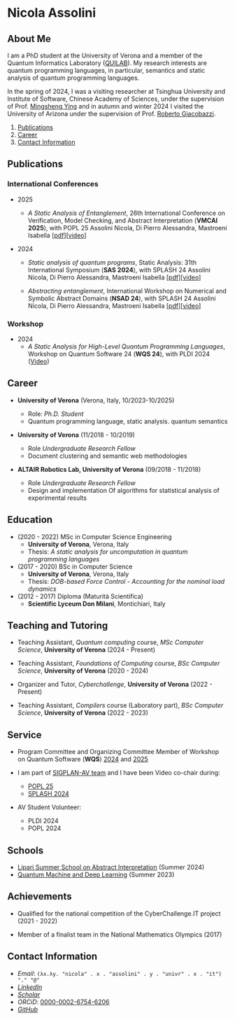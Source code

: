 # Nicola Assolini


<!-- Quantum Programming Languages PhD Student at the University of Verona -->

## About Me

I am a PhD student at the University of Verona and a member of the Quantum Informatics Laboratory ([QUILAB](https://quilabverona.github.io/)). 
My research interests are quantum programming languages, in particular, semantics and static analysis of quantum programming languages.


In the spring of 2024, I was a visiting researcher at Tsinghua University and Institute of Software, Chinese Academy of Sciences, under the supervision of Prof. [Mingsheng Ying](https://profiles.uts.edu.au/Mingsheng.Ying) and in autumn and winter 2024 I visited the University of Arizona under the supervision of Prof. [Roberto Giacobazzi](https://www2.cs.arizona.edu/people/giacobazzi/). 

<!--, category theory and topological quantum computing. -->
<!-- Recently I have been working on semantics of quantum loop and static analysis of quantum languages. -->

<!-- ## Markdown linting and style checking for Visual Studio Code -->

1. [Publications](#publications)
2. [Career](#career)
3. [Contact Information](#contact-information) 

<!-- ## Ongoing Projects   -->
## Publications
### International Conferences
- 2025
    - *A Static Analysis of Entanglement*,
    26th International Conference on Verification, Model Checking, and Abstract Interpretation (**VMCAI 2025**), with POPL 25
    Assolini Nicola, Di Pierro Alessandra, Mastroeni Isabella  [[pdf](pdf/VMCAI25__A_Static_Analysis_of_Entanglement.pdf)][[video](https://www.youtube.com/live/FZLPRnBHXOc?t=13200s)]

- 2024
    - *Static analysis of quantum programs*,
    Static Analysis: 31th International Symposium (**SAS 2024**), with SPLASH 24
    Assolini Nicola, Di Pierro Alessandra, Mastroeni Isabella  [[pdf](pdf/SAS24__Static_Analysis_of_Quantum_Programs.pdf)][[video](https://youtu.be/DLNz1PM-qYU?feature=shared)]
    
    - *Abstracting entanglement*, 
    International Workshop on Numerical and Symbolic Abstract Domains (**NSAD 24**), with SPLASH 24
    Assolini Nicola, Di Pierro Alessandra, Mastroeni Isabella [[pdf](pdf/NSAD24__Abstracting_Entanglement.pdf)][[video](https://youtu.be/6_cSZIkw_6A?feature=shared)]


### Workshop

- 2024
    - *A Static Analysis for High-Level Quantum Programming Languages*, Workshop on Quantum Software 24 (**WQS 24**), with PLDI 2024 ([Video](https://www.youtube.com/watch?v=og-IOQeiqh0))




## Career

- **University of Verona** (Verona, Italy, 10/2023-10/2025)
  - Role: *Ph.D. Student*
  - Quantum programming language, static analysis. quantum semantics

- **University of Verona** (11/2018 - 10/2019)  
  - Role *Undergraduate Research Fellow*
  - Document clustering and semantic web methodologies

 - **ALTAIR Robotics Lab, University of Verona** (09/2018 - 11/2018)
   - Role *Undergraduate Research Fellow*
   - Design and implementation Of algorithms for statistical analysis of experimental results

## Education

- (2020 - 2022) MSc in Computer Science Engineering
  - **University of Verona**, Verona, Italy
  - Thesis: *A static analysis for uncomputation in quantum programming languages*
- (2017 - 2020) BSc in Computer Science
  - **University of Verona**, Verona, Italy
  - Thesis: *DOB-based Force Control - Accounting for the nominal load dynamics*
- (2012 - 2017) Diploma (Maturità Scientifica)
  - **Scientific Lyceum Don Milani**, Montichiari, Italy

## Teaching and Tutoring

- Teaching Assistant, *Quantum computing* course, *MSc Computer Science*, **University of Verona** (2024 - Present)

- Teaching Assistant, *Foundations of Computing* course, *BSc Computer Science*, **University of Verona** (2020 - 2024)

- Organizer and Tutor, *Cyberchallenge*, **University of Verona** (2022 - Present)

- Teaching Assistant, *Compilers* course (Laboratory part), *BSc Computer Science*, **University of Verona** (2022 - 2023)


## Service

- Program Committee and Organizing Committee Member of Workshop on Quantum Software (**WQS**) [2024](https://pldi24.sigplan.org/home/wqs-2024) and [2025](https://pldi25.sigplan.org/home/wqs-2025)

- I am part of [SIGPLAN-AV team](https://www.sigplan.org/AV/) and I have been Video co-chair during:
    - [POPL 25](https://popl25.sigplan.org/committee/POPL-2025-av-committee)
    - [SPLASH 2024](https://2024.splashcon.org/committee/splash-2024-organizing-committee)
- AV Student Volunteer:
    - PLDI 2024
    - POPL 2024


<!-- ## Academic service
- Reviewer for:
  - Quantum Machine Intelligence
- Program and Organizing Committee:
  - [Workshop on Quantum Software (2024)](https://pldi24.sigplan.org/home/wqs-2024)  
- Video Chair: [SPLASH (2024)](https://2024.splashcon.org/committee/splash-2024-organizing-committee)
  -->

## Schools 
- [Lipari Summer School on Abstract Interpretation](https://absint24.liparischool.it/) (Summer 2024)
- [Quantum Machine and Deep Learning](https://cism.it/en/activities/courses/J2302/#:~:text=EQAI%202023%20%2D%20QUANTUM%20MACHINE%20AND%20DEEP%20LEARNING) (Summer 2023)


## Achievements 
- Qualified for the national competition of the CyberChallenge.IT project (2021 - 2022)

- Member of a finalist team in the National Mathematics Olympics (2017)



## Contact Information

- *Email*: ```(λx.λy. "nicola" . x . "assolini" . y . "univr" . x . "it") "." "@"``` <!-- nicola.assolini \<at\> univr.it -->
- [*LinkedIn*](https://it.linkedin.com/in/nicola-assolini-73508516a)
- [*Scholar*](https://scholar.google.com/citations?user=wKwxnKkAAAAJ&hl=it)
- *ORCiD*: [0000-0002-6754-6206](https://orcid.org/0000-0002-6754-6206)
- [*GitHub*](https://github.com/NicolaAssolini98)

